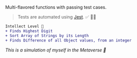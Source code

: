
 Multi-flavored functions with passing test cases. 
 
 >Tests are automated using [Jest](https://jestjs.io/). ✅ 🧪🔬

 ```diff
 Intellect Level 🧠
 + Finds Highest Digit
 + Sort Array of Strings by its Length
 + Finds Difference of all Object values, from an integer
 ```
<em>This is a simulation of myself in the Metaverse 🧬 </em>
